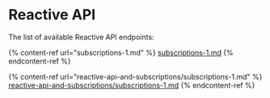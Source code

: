 # Reactive API

The list of available Reactive  API endpoints:

{% content-ref url="subscriptions-1.md" %}
[subscriptions-1.md](subscriptions-1.md)
{% endcontent-ref %}

{% content-ref url="reactive-api-and-subscriptions/subscriptions-1.md" %}
[reactive-api-and-subscriptions/subscriptions-1.md](reactive-api-and-subscriptions/subscriptions-1.md)
{% endcontent-ref %}

